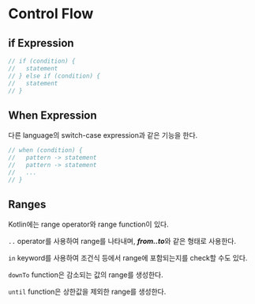 # Control Flow

## if Expression

```kt
// if (condition) {
//   statement
// } else if (condition) {
//   statement
// }
```

## When Expression

다른 language의 switch-case expression과 같은 기능을 한다.

```kt
// when (condition) {
//   pattern -> statement
//   pattern -> statement
//   ...
// }
```


## Ranges

Kotlin에는 range operator와 range function이 있다.

`..` operator를 사용하여 range를 나타내며, ***from..to***와 같은 형태로 사용한다.

`in` keyword를 사용하여 조건식 등에서 range에 포함되는지를 check할 수도 있다.

`downTo` function은 감소되는 값의 range를 생성한다.

`until` function은 상한값을 제외한 range를 생성한다.
